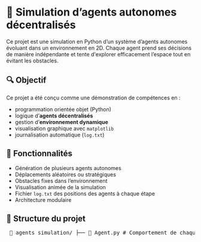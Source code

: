 # 🧠 Simulation d’agents autonomes décentralisés

Ce projet est une simulation en Python d’un système d’agents autonomes évoluant dans un environnement en 2D. Chaque agent prend ses décisions de manière indépendante et tente d'explorer efficacement l’espace tout en évitant les obstacles.

## 🔍 Objectif

Ce projet a été conçu comme une démonstration de compétences en :
- programmation orientée objet (Python)
- logique d’**agents décentralisés**
- gestion d’**environnement dynamique**
- visualisation graphique avec `matplotlib`
- journalisation automatique (`log.txt`)

## 🧱 Fonctionnalités

- Génération de plusieurs agents autonomes
- Déplacements aléatoires ou stratégiques
- Obstacles fixes dans l’environnement
- Visualisation animée de la simulation
- Fichier `log.txt` des positions des agents à chaque étape
- Architecture modulaire



## 📂 Structure du projet

<pre> 📁 agents_simulation/ ├── 📄 Agent.py # Comportement de chaque agent ├── 📄 Environment.py # Grille et obstacles ├── 📄 Simulation.py # Moteur de simulation ├── 📄 logger.py # Journalisation dans log.txt ├── 📄 main.py # Script principal à exécuter ├── 📄 config.yaml # (optionnel) paramètres de simulation └── 📄 log.txt # Généré automatiquement après exécution </pre>

